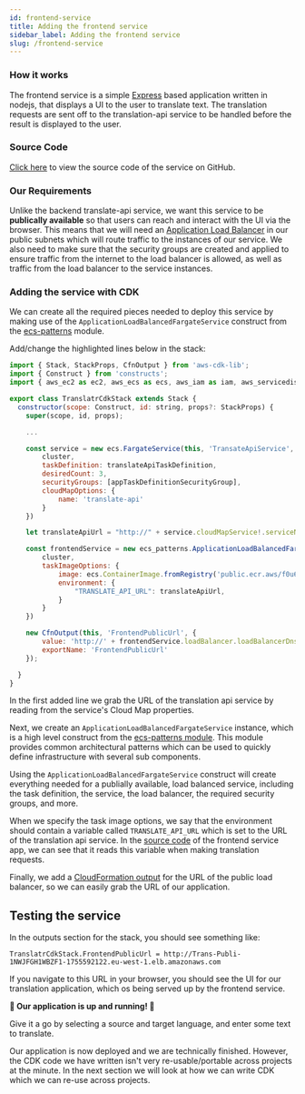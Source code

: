 ```yaml
---
id: frontend-service
title: Adding the frontend service
sidebar_label: Adding the frontend service
slug: /frontend-service
---
```


### How it works

The frontend service is a simple [Express](https://expressjs.com/) based application written in nodejs, that displays a UI to the user to translate text. The translation requests are sent off to the translation-api service to be handled before the result is displayed to the user.


### Source Code

[Click here](https://github.com/samdjstevens/ecs-microservices-frontend) to view the source code of the service on GitHub.

### Our Requirements

Unlike the backend translate-api service, we want this service to be **publically available** so that users can reach and interact with the UI via the browser. This means that we will need an [Application Load Balancer](https://docs.aws.amazon.com/elasticloadbalancing/latest/application/introduction.html) in our public subnets which will route traffic to the instances of our service. We also need to make sure that the security groups are created and applied to ensure traffic from the internet to the load balancer is allowed, as well as traffic from the load balancer to the service instances.


### Adding the service with CDK

We can create all the required pieces needed to deploy this service by making use of the `ApplicationLoadBalancedFargateService` construct from the [ecs-patterns](https://docs.aws.amazon.com/cdk/api/latest/docs/aws-ecs-patterns-readme.html) module.

Add/change the highlighted lines below in the stack:

```javascript title="lib/translatr-cdk-stack.ts" {1,3,21-36}
import { Stack, StackProps, CfnOutput } from 'aws-cdk-lib';
import { Construct } from 'constructs';
import { aws_ec2 as ec2, aws_ecs as ecs, aws_iam as iam, aws_servicediscovery as servicediscovery, aws_ecs_patterns as ecs_patterns } from 'aws-cdk-lib';

export class TranslatrCdkStack extends Stack {
  constructor(scope: Construct, id: string, props?: StackProps) {
    super(scope, id, props);

    ...

    const service = new ecs.FargateService(this, 'TransateApiService', {
        cluster,
        taskDefinition: translateApiTaskDefinition,
        desiredCount: 3,
        securityGroups: [appTaskDefinitionSecurityGroup],
        cloudMapOptions: {
            name: 'translate-api'
        }
    })

    let translateApiUrl = "http://" + service.cloudMapService!.serviceName + "." + service.cloudMapService!.namespace.namespaceName;

    const frontendService = new ecs_patterns.ApplicationLoadBalancedFargateService(this, 'PublicService', {
        cluster,
        taskImageOptions: {
            image: ecs.ContainerImage.fromRegistry('public.ecr.aws/f0u6x9s9/ecs-microservices-frontend'),
            environment: {
                "TRANSLATE_API_URL": translateApiUrl,
            }
        }
    })

    new CfnOutput(this, 'FrontendPublicUrl', {
        value: 'http://' + frontendService.loadBalancer.loadBalancerDnsName,
        exportName: 'FrontendPublicUrl'
    });

  }
}
```

In the first added line we grab the URL of the translation api service by reading from the service's Cloud Map properties. 

Next, we create an `ApplicationLoadBalancedFargateService` instance, which is a high level construct from the [ecs-patterns module](https://docs.aws.amazon.com/cdk/api/latest/docs/aws-ecs-patterns-readme.html). This module provides common architectural patterns which can be used to quickly define infrastructure with several sub components.

Using the `ApplicationLoadBalancedFargateService` construct will create everything needed for a publially available, load balanced service, including the task definition, the service, the load balancer, the required security groups, and more.

When we specify the task image options, we say that the environment should contain a variable called `TRANSLATE_API_URL` which is set to the URL of the translation api service. In the [source code](https://github.com/samdjstevens/ecs-microservices-frontend/blob/4d2d99f10eb1c998f1eac251792620e4fda3a007/app.js#L10) of the frontend service app, we can see that it reads this variable when making translation requests.

Finally, we add a [CloudFormation output](https://docs.aws.amazon.com/AWSCloudFormation/latest/UserGuide/outputs-section-structure.html) for the URL of the public load balancer, so we can easily grab the URL of our application.


## Testing the service

In the outputs section for the stack, you should see something like:

```
TranslatrCdkStack.FrontendPublicUrl = http://Trans-Publi-1NWJFGH1WBZF1-1755592122.eu-west-1.elb.amazonaws.com
```

If you navigate to this URL in your browser, you should see the UI for our translation application, which os being served up by the frontend service.

**🎉 Our application is up and running! 🎉**

Give it a go by selecting a source and target language, and enter some text to translate.

Our application is now deployed and we are technically finished. However, the CDK code we have written isn't very re-usable/portable across projects at the minute. In the next section we will look at how we can write CDK which we can re-use across projects.